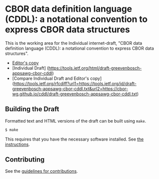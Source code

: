 # CBOR data definition language (CDDL): a notational convention to express CBOR data structures

This is the working area for the Individual internet-draft, "CBOR data definition language (CDDL): a notational convention to express CBOR data structures".

* [Editor's copy](https://cbor-wg.github.io/cddl/)
* [Individual Draft] (https://tools.ietf.org/html/draft-greevenbosch-appsawg-cbor-cddl)
* [Compare Individual Draft and Editor's copy] (https://tools.ietf.org/rfcdiff?url1=https://tools.ietf.org/id/draft-greevenbosch-appsawg-cbor-cddl.txt&url2=https://cbor-wg.github.io/cddl/draft-greevenbosch-appsawg-cbor-cddl.txt)


## Building the Draft

Formatted text and HTML versions of the draft can be built using `make`.

```sh
$ make
```

This requires that you have the necessary software installed.  See
[the instructions](https://github.com/martinthomson/i-d-template/blob/master/doc/SETUP.md).


## Contributing

See the
[guidelines for contributions](https://github.com/cbor-wg/cddl/blob/master/CONTRIBUTING.md).
